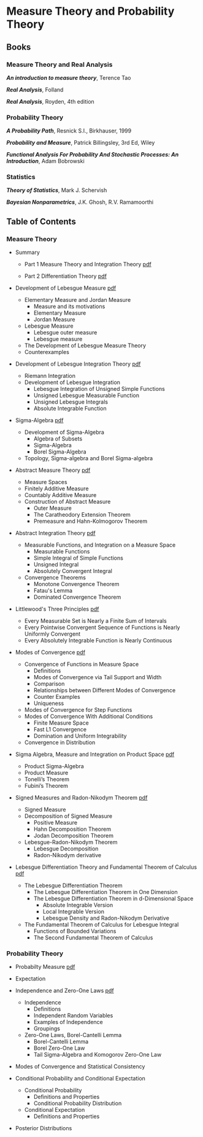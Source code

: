 # Measure Theory and Probability Theory

## Books 

### Measure Theory and Real Analysis
***An introduction to measure theory***, Terence Tao

***Real Analysis***, Folland

***Real Analysis***, Royden, 4th edition

### Probability Theory
***A Probability Path***, Resnick S.I., Birkhauser, 1999

***Probability and Measure***, Patrick Billingsley, 3rd Ed, Wiley

***Functional Analysis For Probability And Stochastic Processes: An Introduction***, Adam Bobrowski

### Statistics
***Theory of Statistics***, Mark J. Schervish

***Bayesian Nonparametrics***, J.K. Ghosh, R.V. Ramamoorthi

## Table of Contents

### Measure Theory
- Summary 
  - Part 1 Measure Theory and Integration Theory [pdf](./MT_lecture0_summary_part1.pdf)
  
  - Part 2 Differentiation Theory [pdf](./MT_lecture0_summary_part2.pdf)

- Development of Lebesgue Measure [pdf](./MT_lecture1_measure.pdf)
  - Elementary Measure and Jordan Measure 
    - Measure and its motivations
    - Elementary Measure
    - Jordan Measure
  - Lebesgue Measure
    - Lebesgue outer measure
    - Lebesgue measure
  - The Development of Lebesgue Measure Theory
  - Counterexamples

- Development of Lebesgue Integration Theory [pdf](./MT_lecture2_integration.pdf)
  - Riemann Integration
  - Development of Lebesgue Integration 
    - Lebesgue Integration of Unsigned Simple Functions
    - Unsigned Lebesgue Measurable Function
    - Unsigned Lebesgue Integrals
    - Absolute Integrable Function

- Sigma-Algebra [pdf](./MT_lecture3_sigma_algebra.pdf)
  - Development of Sigma-Algebra
    - Algebra of Subsets
    - Sigma-Algebra
    - Borel Sigma-Algebra 
  - Topology, Sigma-algebra and Borel Sigma-algebra

- Abstract Measure Theory [pdf](./MT_lecture4_abstract_measure.pdf)
  - Measure Spaces
  - Finitely Additive Measure
  - Countably Additive Measure
  - Construction of Abstract Measure
    - Outer Measure
    - The Caratheodory Extension Theorem
    - Premeasure and Hahn-Kolmogorov Theorem

- Abstract Integration Theory [pdf](./MT_lecture5_abstract_integration.pdf)
  - Measurable Functions, and Integration on a Measure Space
    - Measurable Functions
    - Simple Integral of Simple Functions
    - Unsigned Integral 
    - Absolutely Convergent Integral 
  - Convergence Theorems
    - Monotone Convergence Theorem
    - Fatau's Lemma
    - Dominated Convergence Theorem 

- Littlewood's Three Principles [pdf](./MT_lecture6_littlewood_principle.pdf)
  - Every Measurable Set is Nearly a Finite Sum of Intervals
  - Every Pointwise Convergent Sequence of Functions is Nearly Uniformly Convergent
  - Every Absolutely Integrable Function is Nearly Continuous 

- Modes of Convergence [pdf](./MT_lecture7_convergence.pdf)
  - Convergence of Functions in Measure Space
    - Definitions 
    - Modes of Convergence via Tail Support and Width
    - Comparison
    - Relationships between Different Modes of Convergence
    - Counter Examples
    - Uniqueness
  - Modes of Convergence for Step Functions
  - Modes of Convergence With Additional Conditions
    - Finite Measure Space
    - Fast L1 Convergence
    - Domination and Uniform Integrability
  - Convergence in Distribution 

- Sigma Algebra, Measure and Integration on Product Space [pdf](./MT_lecture10_product_measure.pdf)
  - Product Sigma-Algebra
  - Product Measure
  - Tonelli’s Theorem
  - Fubini’s Theorem

- Signed Measures and Radon-Nikodym Theorem [pdf](./MT_lecture8_density_measure.pdf)
  - Signed Measure
  - Decomposition of Signed Measure
    - Positive Measure
    - Hahn Decomposition Theorem
    - Jodan Decomposition Theorem
  - Lebesgue-Radon-Nikodym Theorem
    - Lebesgue Decomposition
    - Radon-Nikodym derivative  

- Lebesgue Differentiation Theory and Fundamental Theorem of Calculus [pdf](./MT_lecture9_differentiation.pdf)
  - The Lebesgue Differentiation Theorem
    - The Lebesgue Differentiation Theorem in One Dimension
    - The Lebesgue Differentiation Theorem in d-Dimensional Space
      - Absolute Integrable Version
      - Local Integrable Version
      - Lebesgue Density and Radon-Nikodym Derivative 
  - The Fundamental Theorem of Calculus for Lebesgue Integral
    - Functions of Bounded Variations
    - The Second Fundamental Theorem of Calculus

### Probability Theory
- Probabilty Measure [pdf](./PT_lecture1_Prob_measure.pdf)

- Expectation

- Independence and Zero-One Laws [pdf](./PT_lecture3_indep_01law.pdf)
  - Independence
    - Definitions
    - Independent Random Variables
    - Examples of Independence
    - Groupings 
  - Zero-One Laws, Borel-Cantelli Lemma
    - Borel-Cantelli Lemma
    - Borel Zero-One Law
    - Tail Sigma-Algebra and Komogorov Zero-One Law

- Modes of Convergence and Statistical Consistency

- Conditional Probability and Conditional Expectation
  - Conditional Probability
    - Definitions and Properties
    - Conditional Probability Distribution   
  - Conditional Expectation
    - Definitions and Properties 

- Posterior Distributions
